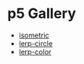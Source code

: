 # p5 Gallery
- [isometric](https://chiunhau.github.io/p5-gallery/isometric)
- [lerp-circle](https://chiunhau.github.io/p5-gallery/lerp-circle)
- [lerp-color](https://chiunhau.github.io/p5-gallery/lerp-circle-2)
